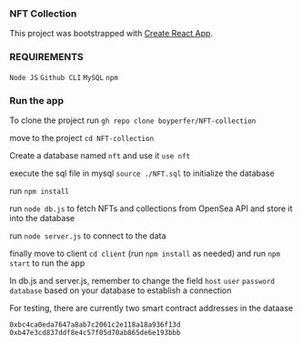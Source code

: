 ### NFT Collection

This project was bootstrapped with [Create React App](https://github.com/facebook/create-react-app).

### REQUIREMENTS

`Node JS`
`Github CLI`
`MySQL`
`npm`

### Run the app

To clone the project run `gh repo clone boyperfer/NFT-collection`

move to the project `cd NFT-collection`

Create a database named `nft` and use it `use nft`

execute the sql file in mysql `source ./NFT.sql` to initialize the database

run `npm install`

run `node db.js` to fetch NFTs and collections from OpenSea API and store it into the database 

run `node server.js` to connect to the data	

finally move to client `cd client` (run `npm install` as needed) and run `npm start` to run the app 

In db.js and server.js, remember to change the field `host` `user` `password` `database` based on your database	to establish a connection

For testing, there are currently two smart contract addresses in the dataase

`0xbc4ca0eda7647a8ab7c2061c2e118a18a936f13d`
`0xb47e3cd837ddf8e4c57f05d70ab865de6e193bbb`


